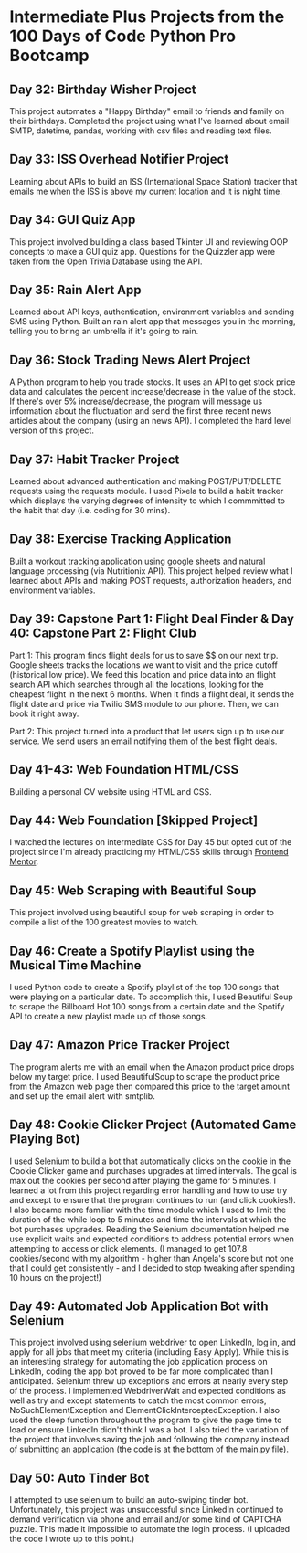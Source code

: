 <h1> Intermediate Plus Projects from the 100 Days of Code Python Pro Bootcamp </h1>
<h2> Day 32: Birthday Wisher Project </h2>
This project automates a "Happy Birthday" email to friends and family on their birthdays. Completed the project using what I've learned about email SMTP, datetime, pandas, working with csv files and reading text files. 

<h2> Day 33: ISS Overhead Notifier Project </h2>
Learning about APIs to build an ISS (International Space Station) tracker that emails me when the ISS is above my current location and it is night time.

<h2> Day 34: GUI Quiz App </h2>
This project involved building a class based Tkinter UI and reviewing OOP concepts to make a GUI quiz app. Questions for the Quizzler app were taken from the Open Trivia Database using the API. 

<h2> Day 35: Rain Alert App </h2>
Learned about API keys, authentication, environment variables and sending SMS using Python. Built an rain alert app that messages you in the morning, telling you to bring an umbrella if it's going to rain.

<h2> Day 36: Stock Trading News Alert Project </h2>
A Python program to help you trade stocks. It uses an API to get stock price data and calculates the percent increase/decrease in the value of the stock. If there's over 5% increase/decrease, the program will message us information about the fluctuation and send the first three recent news articles about the company (using an news API). I completed the hard level version of this project.

<h2> Day 37: Habit Tracker Project </h2>
Learned about advanced authentication and making POST/PUT/DELETE requests using the requests module. I used Pixela to build a habit tracker which displays the varying degrees of intensity to which I commmitted to the habit that day (i.e. coding for 30 mins).

<h2> Day 38: Exercise Tracking Application </h2>
Built a workout tracking application using google sheets and natural language processing (via Nutritionix API). This project helped review what I learned about APIs and making POST requests, authorization headers, and environment variables.

<h2> Day 39: Capstone Part 1: Flight Deal Finder & Day 40: Capstone Part 2: Flight Club</h2>

Part 1: This program finds flight deals for us to save $$ on our next trip. Google sheets tracks the locations we want to visit and the price cutoff (historical low price). We feed this location and price data into an flight search API which searches through all the locations, looking for the cheapest flight in the next 6 months. When it finds a flight deal, it sends the flight date and price via Twilio SMS module to our phone. Then, we can book it right away.

Part 2: This project turned into a product that let users sign up to use our service. We send users an email notifying them of the best flight deals.

<h2> Day 41-43: Web Foundation HTML/CSS </h2>
Building a personal CV website using HTML and CSS. 

<h2> Day 44: Web Foundation [Skipped Project] </h2>
I watched the lectures on intermediate CSS for Day 45 but opted out of the project since I'm already practicing my HTML/CSS skills through <a href="https://www.frontendmentor.io/profile/rachanahegde">Frontend Mentor</a>.

<h2> Day 45: Web Scraping with Beautiful Soup </h2>
This project involved using beautiful soup for web scraping in order to compile a list of the 100 greatest movies to watch. 

<h2> Day 46: Create a Spotify Playlist using the Musical Time Machine </h2>
I used Python code to create a Spotify playlist of the top 100 songs that were playing on a particular date. To accomplish this, I used Beautiful Soup to scrape the Billboard Hot 100 songs from a certain date and the Spotify API to create a new playlist made up of those songs.

<h2> Day 47: Amazon Price Tracker Project </h2>
The program alerts me with an email when the Amazon product price drops below my target price. I used BeautifulSoup to scrape the product price from the Amazon web page then compared this price to the target amount and set up the email alert with smtplib.

<h2> Day 48: Cookie Clicker Project (Automated Game Playing Bot) </h2>
I used Selenium to build a bot that automatically clicks on the cookie in the Cookie Clicker game and purchases upgrades at timed intervals. The goal is max out the cookies per second after playing the game for 5 minutes. I learned a lot from this project regarding error handling and how to use try and except to ensure that the program continues to run (and click cookies!). I also became more familiar with the time module which I used to limit the duration of the while loop to 5 minutes and time the intervals at which the bot purchases upgrades. Reading the Selenium documentation helped me use explicit waits and expected conditions to address potential errors when attempting to access or click elements. (I managed to get 107.8 cookies/second with my algorithm - higher than Angela's score but not one that I could get consistently - and I decided to stop tweaking after spending 10 hours on the project!) 

<h2> Day 49: Automated Job Application Bot with Selenium </h2>
This project involved using selenium webdriver to open LinkedIn, log in, and apply for all jobs that meet my criteria (including Easy Apply). While this is an interesting strategy for automating the job application process on LinkedIn, coding the app bot proved to be far more complicated than I anticipated. Selenium threw up exceptions and errors at nearly every step of the process. I implemented WebdriverWait and expected conditions as well as try and except statements to catch the most common errors, NoSuchElementException and ElementClickInterceptedException. I also used the sleep function throughout the program to give the page time to load or ensure LinkedIn didn't think I was a bot. I also tried the variation of the project that involves saving the job and following the company instead of submitting an application (the code is at the bottom of the main.py file).

<h2> Day 50: Auto Tinder Bot </h2>
I attempted to use selenium to build an auto-swiping tinder bot. Unfortunately, this project was unsuccessful since LinkedIn continued to demand verification via phone and email and/or some kind of CAPTCHA puzzle. This made it impossible to automate the login process. (I uploaded the code I wrote up to this point.)
